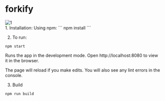 # forkify
<img src="https://i.ibb.co/4tNHSWz/1.png" alt="1" border="0">
<br/>
1. Installation:
Using npm:
```
npm install
```

2. To run:
```
npm start
```
Runs the app in the development mode.
Open http://localhost:8080 to view it in the browser.

The page will reload if you make edits.
You will also see any lint errors in the console.

3. Build
```
npm run build
```
